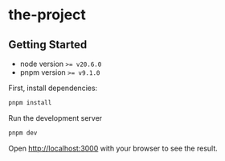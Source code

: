 # the-project

## Getting Started

- node version `>= v20.6.0`
- pnpm version `>= v9.1.0`


First, install dependencies:

```bash
pnpm install
```

Run the development server

```bash
pnpm dev
```

Open [http://localhost:3000](http://localhost:3000) with your browser to see the result.

